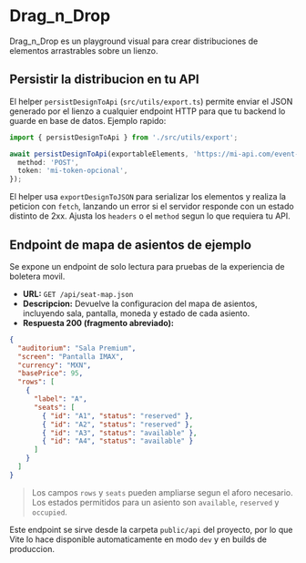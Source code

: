 # Drag_n_Drop

Drag_n_Drop es un playground visual para crear distribuciones de elementos arrastrables sobre un lienzo.

## Persistir la distribucion en tu API

El helper `persistDesignToApi` (`src/utils/export.ts`) permite enviar el JSON generado por el lienzo a cualquier endpoint HTTP para que tu backend lo guarde en base de datos. Ejemplo rapido:

```ts
import { persistDesignToApi } from './src/utils/export';

await persistDesignToApi(exportableElements, 'https://mi-api.com/event-layouts', {
  method: 'POST',
  token: 'mi-token-opcional',
});
```

El helper usa `exportDesignToJSON` para serializar los elementos y realiza la peticion con `fetch`, lanzando un error si el servidor responde con un estado distinto de 2xx. Ajusta los `headers` o el `method` segun lo que requiera tu API.

## Endpoint de mapa de asientos de ejemplo

Se expone un endpoint de solo lectura para pruebas de la experiencia de boletera movil.

- **URL:** `GET /api/seat-map.json`
- **Descripcion:** Devuelve la configuracion del mapa de asientos, incluyendo sala, pantalla, moneda y estado de cada asiento.
- **Respuesta 200 (fragmento abreviado):**

```json
{
  "auditorium": "Sala Premium",
  "screen": "Pantalla IMAX",
  "currency": "MXN",
  "basePrice": 95,
  "rows": [
    {
      "label": "A",
      "seats": [
        { "id": "A1", "status": "reserved" },
        { "id": "A2", "status": "reserved" },
        { "id": "A3", "status": "available" },
        { "id": "A4", "status": "available" }
      ]
    }
  ]
}
```

> Los campos `rows` y `seats` pueden ampliarse segun el aforo necesario. Los estados permitidos para un asiento son `available`, `reserved` y `occupied`.

Este endpoint se sirve desde la carpeta `public/api` del proyecto, por lo que Vite lo hace disponible automaticamente en modo `dev` y en builds de produccion.
